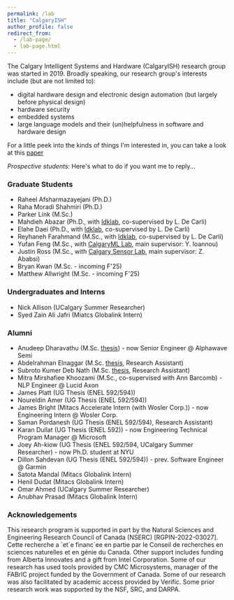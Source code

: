 ```yaml
---
permalink: /lab
title: "CalgaryISH"
author_profile: false
redirect_from: 
  - /lab-page/
  - lab-page.html
---
```


The Calgary Intelligent Systems and Hardware (CalgaryISH) research group was started in 2019. Broadly speaking, our research group's interests include (but are not limited to):
- digital hardware design and electronic design automation (but largely before physical design)
- hardware security
- embedded systems
- large language models and their (un)helpfulness in software and hardware design

For a little peek into the kinds of things I'm interested in, you can take a look at this [paper](https://arxiv.org/pdf/2409.05832)

*Prospective students:* Here's what to do if you want me to reply...

### Graduate Students
- Raheel Afsharmazayejani (Ph.D.)
- Raha Moradi Shahmiri (Ph.D.)
- Parker Link (M.Sc.)
- Mahdieh Abazar (Ph.D., with [ldklab](https://ldklab.github.io/), co-supervised by L. De Carli)
- Elahe Daei (Ph.D., with [ldklab](https://ldklab.github.io/), co-supervised by L. De Carli)
- Reyhaneh Farahmand (M.Sc., with [ldklab](https://ldklab.github.io/), co-supervised by L. De Carli)
- Yufan Feng (M.Sc., with [CalgaryML Lab](https://www.calgaryml.com/), main supervisor: Y. Ioannou)
- Justin Ross (M.Sc., with [Calgary Sensor Lab](https://sensorlab.ca/), main supervisor: Z. Ababsi)
- Bryan Kwan (M.Sc. - incoming F'25)
- Matthew Allwright (M.Sc. - incoming F'25)

### Undergraduates and Interns
- Nick Allison (UCalgary Summer Researcher)
- Syed Zain Ali Jafri (Miatcs Globalink Intern)

### Alumni
- Anudeep Dharavathu (M.Sc. [thesis](https://hdl.handle.net/1880/119757)) - now Senior Engineer @ Alphawave Semi
- Abdelrahman Elnaggar (M.Sc. [thesis](https://hdl.handle.net/1880/120458), Research Assistant)
- Subroto Kumer Deb Nath (M.Sc. [thesis](https://hdl.handle.net/1880/120619), Research Assistant)
- Mitra Mirshafiee Khoozami (M.Sc., co-supervised with Ann Barcomb) - NLP Engineer @ Lucid Axon
- James Platt (UG Thesis (ENEL 592/594))
- Noureldin Amer (UG Thesis (ENEL 592/594))
- James Bright (Mitacs Accelerate Intern (with Wosler Corp.)) - now Engineering Intern @ Wosler Corp.
- Saman Pordanesh (UG Thesis (ENEL 592/594), Research Assistant)
- Karan Dullat (UG Thesis (ENEL 592)) - now Engineering Technical Program Manager @ Microsoft 
- Joey Ah-kiow (UG Thesis (ENEL 592/594, UCalgary Summer Researcher) - now Ph.D. student at NYU
- Dillon Sahdevan (UG Thesis (ENEL 592/594)) - prev. Software Engineer @ Garmin
- Satota Mandal (Mitacs Globalink Intern)
- Henil Dudat (Mitacs Globalink Intern)
- Omar Ahmed (UCalgary Summer Researcher)
- Anubhav Prasad (Mitacs Globalink Intern)

### Acknowledgements
This research program is supported in part by the Natural Sciences and Engineering Research Council of Canada (NSERC) [RGPIN-2022-03027]. Cette recherche a ´et´e financ´ee en partie par le Conseil de recherches en sciences naturelles et en génie du Canada. Other support includes funding from Alberta Innovates and a gift from Intel Corporation. Some of our research has used tools provided by CMC Microsystems, manager of the FABrIC project funded by the Government of Canada. Some of our research was also facilitated by academic access provided by Verific. Some prior research work was supported by the NSF, SRC, and DARPA. 